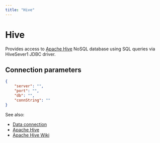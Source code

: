```yaml
---
title: "Hive"
---
```

<!-- SUBTITLE: -->

# Hive

Provides access to [Apache Hive](https://hive.apache.org/) NoSQL database using
SQL queries via HiveSever1 JDBC driver.

## Connection parameters

```json
{
    "server": "",
    "port": "",
    "db": "",
    "connString": ""
}
```

See also:

* [Data connection](../data-connection.md)
* [Apache Hive](https://hive.apache.org/)
* [Apache Hive Wiki](https://en.wikipedia.org/wiki/Apache_Hive)
